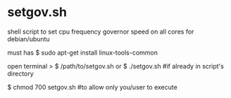 # setgov.sh
shell script to set cpu frequency governor speed on all cores for debian/ubuntu

must has 
$ sudo apt-get install linux-tools-common

open terminal > 
$ /path/to/setgov.sh
or
$ ./setgov.sh #if already in script's directory

$ chmod 700 setgov.sh      #to allow only you/user to execute  

